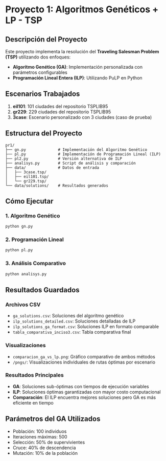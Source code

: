 # Proyecto 1: Algoritmos Genéticos + LP - TSP

## Descripción del Proyecto

Este proyecto implementa la resolución del **Traveling Salesman Problem (TSP)** utilizando dos enfoques:
- **Algoritmo Genético (GA)**: Implementación personalizada con parámetros configurables
- **Programación Lineal Entera (ILP)**: Utilizando PuLP en Python

## Escenarios Trabajados

1. **eil101**: 101 ciudades del repositorio TSPLIB95
2. **gr229**: 229 ciudades del repositorio TSPLIB95  
3. **3case**: Escenario personalizado con 3 ciudades (caso de prueba)

## Estructura del Proyecto

```
pr1/
├── gn.py              # Implementación del Algoritmo Genético
├── pl.py              # Implementación de Programación Lineal (ILP)
├── pl2.py             # Versión alternativa de ILP
├── analisys.py        # Script de análisis y comparación
├── data/              # Datos de entrada
│   ├── 3case.tsp/
│   ├── eil101.tsp/
│   └── gr229.tsp/
└── data/solutions/    # Resultados generados
```

## Cómo Ejecutar

### 1. Algoritmo Genético
```bash
python gn.py
```

### 2. Programación Lineal
```bash
python pl.py
```

### 3. Análisis Comparativo
```bash
python analisys.py
```

## Resultados Guardados

### Archivos CSV
- `ga_solutions.csv`: Soluciones del algoritmo genético
- `ilp_solutions_detailed.csv`: Soluciones detalladas de ILP
- `ilp_solutions_ga_format.csv`: Soluciones ILP en formato comparable
- `tabla_comparativa_inciso3.csv`: Tabla comparativa final

### Visualizaciones
- `comparacion_ga_vs_lp.png`: Gráfico comparativo de ambos métodos
- `/pngs/`: Visualizaciones individuales de rutas óptimas por escenario

### Resultados Principales
- **GA**: Soluciones sub-óptimas con tiempos de ejecución variables
- **ILP**: Soluciones óptimas garantizadas con mayor costo computacional
- **Comparación**: El ILP encuentra mejores soluciones pero GA es más eficiente en tiempo

## Parámetros del GA Utilizados
- Población: 100 individuos
- Iteraciones máximas: 500
- Selección: 50% de supervivientes
- Cruce: 40% de descendencia
- Mutación: 10% de la población